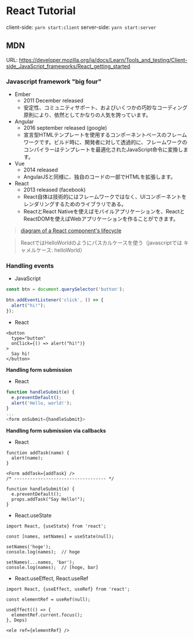 # React Tutorial

client-side: `yarn start:client`
server-side:  `yarn start:server`

## MDN

URL: https://developer.mozilla.org/ja/docs/Learn/Tools_and_testing/Client-side_JavaScript_frameworks/React_getting_started

### Javascript framework "big four"

- Ember
  - 2011 December released
  - 安定性、コミュニティサポート、およびいくつかの巧妙なコーディング原則により、依然としてかなりの人気を誇っています。
- Angular
  - 2016 september released (google)
  - 宣言型HTMLテンプレートを使用するコンポーネントベースのフレームワークです。ビルド時に、開発者に対して透過的に、フレームワークのコンパイラーはテンプレートを最適化されたJavaScript命令に変換します。
- Vue
  - 2014 released
  - AngularJSと同様に、独自のコードの一部でHTMLを拡張します。
- React
  - 2013 released (facebook)
  - React自体は技術的にはフレームワークではなく、UIコンポーネントをレンダリングするためのライブラリである。
  - ReactとReact Nativeを使えばモバイルアプリケーションを、ReactとReactDOMを使えばWebアプリケーションを作ることができます。

> [diagram of a React component's lifecycle](https://projects.wojtekmaj.pl/react-lifecycle-methods-diagram/)

> ReactではHelloWorldのようにパスカルケースを使う（javascriptでは キャメルケース: helloWorld）

### Handling events

- JavaScript

```javascript
const btn = document.querySelector('button');

btn.addEventListener('click', () => {
  alert("hi!");
});
```

- React

```react
<button
  type="button"
  onClick={() => alert("hi!")}
>
  Say hi!
</button>
```

**Handling form submission**

- React

```javascript
function handleSubmit(e) {
  e.preventDefault();
  alert('Hello, world!');
}
...
<form onSubmit={handleSubmit}>
```

**Handling form submission via callbacks**

- React

```react
function addTask(name) {
  alert(name);
}

<Form addTask={addTask} />
/* ----------------------------------- */

function handleSubmit(e) {
  e.preventDefault();
  props.addTask("Say Hello!");
}
```

- React.useState

```react
import React, {useState} from 'react';

const [names, setNames] = useState(null);

setNames('hoge');
console.log(names);  // hoge

setNames(...names, 'bar');
console.log(names);  // [hoge, bar]
```

- React.useEffect, React.useRef

```react
import React, {useEffect, useRef} from 'react';

const elementRef = useRef(null);

useEffect(() => {
  elementRef.current.focus();
}, Deps)

<ele ref={elementRef} />
```



